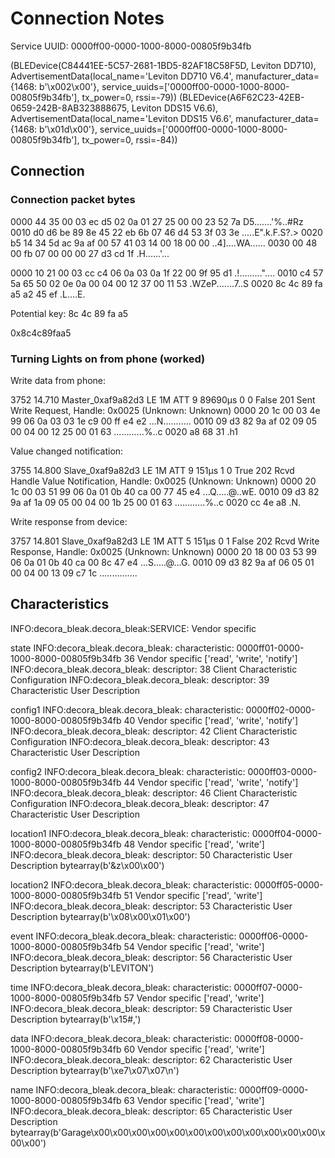 # Connection Notes

Service UUID: 0000ff00-0000-1000-8000-00805f9b34fb

(BLEDevice(C84441EE-5C57-2681-1BD5-82AF18C58F5D, Leviton DD710), AdvertisementData(local_name='Leviton DD710 V6.4', manufacturer_data={1468: b'\x002\x00'}, service_uuids=['0000ff00-0000-1000-8000-00805f9b34fb'], tx_power=0, rssi=-79))
(BLEDevice(A6F62C23-42EB-0659-242B-8AB323888675, Leviton DDS15 V6.6), AdvertisementData(local_name='Leviton DDS15 V6.6', manufacturer_data={1468: b'\x01d\x00'}, service_uuids=['0000ff00-0000-1000-8000-00805f9b34fb'], tx_power=0, rssi=-84))

## Connection

### Connection packet bytes

0000 44 35 00 03 ec d5 02 0a 01 27 25 00 00 23 52 7a D5.......'%..#Rz
0010 d0 d6 be 89 8e 45 22 eb 6b 07 46 d4 53 3f 03 3e .....E".k.F.S?.>
0020 b5 14 34 5d ac 9a af 00 57 41 03 14 00 18 00 00 ..4]....WA......
0030 00 48 00 fb 07 00 00 00 27 d3 cd 1f .H......'...

0000 10 21 00 03 cc c4 06 0a 03 0a 1f 22 00 9f 95 d1 .!........."....
0010 c4 57 5a 65 50 02 0e 0a 00 04 00 12 37 00 11 53 .WZeP.......7..S
0020 8c 4c 89 fa a5 a2 45 ef .L....E.

Potential key:
8c 4c 89 fa a5

0x8c4c89faa5

### Turning Lights on from phone (worked)

Write data from phone:

3752 14.710 Master_0xaf9a82d3 LE 1M ATT 9 89690µs 0 0 False 201 Sent Write Request, Handle: 0x0025 (Unknown: Unknown)
0000 20 1c 00 03 4e 99 06 0a 03 03 1e c9 00 ff e4 e2 ...N...........
0010 09 d3 82 9a af 02 09 05 00 04 00 12 25 00 01 63 ............%..c
0020 a8 68 31 .h1

Value changed notification:

3755 14.800 Slave_0xaf9a82d3 LE 1M ATT 9 151µs 1 0 True 202 Rcvd Handle Value Notification, Handle: 0x0025 (Unknown: Unknown)
0000 20 1c 00 03 51 99 06 0a 01 0b 40 ca 00 77 45 e4 ...Q.....@..wE.
0010 09 d3 82 9a af 1a 09 05 00 04 00 1b 25 00 01 63 ............%..c
0020 cc 4e a8 .N.

Write response from device:

3757 14.801 Slave_0xaf9a82d3 LE 1M ATT 5 151µs 0 1 False 202 Rcvd Write Response, Handle: 0x0025 (Unknown: Unknown)
0000 20 18 00 03 53 99 06 0a 01 0b 40 ca 00 8c 47 e4 ...S.....@...G.
0010 09 d3 82 9a af 06 05 01 00 04 00 13 09 c7 1c ...............

## Characteristics

INFO:decora_bleak.decora_bleak:SERVICE: Vendor specific

state
INFO:decora_bleak.decora_bleak: characteristic: 0000ff01-0000-1000-8000-00805f9b34fb 36 Vendor specific ['read', 'write', 'notify']
INFO:decora_bleak.decora_bleak: descriptor: 38 Client Characteristic Configuration
INFO:decora_bleak.decora_bleak: descriptor: 39 Characteristic User Description

config1
INFO:decora_bleak.decora_bleak: characteristic: 0000ff02-0000-1000-8000-00805f9b34fb 40 Vendor specific ['read', 'write', 'notify']
INFO:decora_bleak.decora_bleak: descriptor: 42 Client Characteristic Configuration
INFO:decora_bleak.decora_bleak: descriptor: 43 Characteristic User Description

config2
INFO:decora_bleak.decora_bleak: characteristic: 0000ff03-0000-1000-8000-00805f9b34fb 44 Vendor specific ['read', 'write', 'notify']
INFO:decora_bleak.decora_bleak: descriptor: 46 Client Characteristic Configuration
INFO:decora_bleak.decora_bleak: descriptor: 47 Characteristic User Description

location1
INFO:decora_bleak.decora_bleak: characteristic: 0000ff04-0000-1000-8000-00805f9b34fb 48 Vendor specific ['read', 'write']
INFO:decora_bleak.decora_bleak: descriptor: 50 Characteristic User Description
bytearray(b'&z\x00\x00')

location2
INFO:decora_bleak.decora_bleak: characteristic: 0000ff05-0000-1000-8000-00805f9b34fb 51 Vendor specific ['read', 'write']
INFO:decora_bleak.decora_bleak: descriptor: 53 Characteristic User Description
bytearray(b'\x08\x00\x01\x00')

event
INFO:decora_bleak.decora_bleak: characteristic: 0000ff06-0000-1000-8000-00805f9b34fb 54 Vendor specific ['read', 'write']
INFO:decora_bleak.decora_bleak: descriptor: 56 Characteristic User Description
bytearray(b'LEVITON')

time
INFO:decora_bleak.decora_bleak: characteristic: 0000ff07-0000-1000-8000-00805f9b34fb 57 Vendor specific ['read', 'write']
INFO:decora_bleak.decora_bleak: descriptor: 59 Characteristic User Description
bytearray(b'\x15#,')

data
INFO:decora_bleak.decora_bleak: characteristic: 0000ff08-0000-1000-8000-00805f9b34fb 60 Vendor specific ['read', 'write']
INFO:decora_bleak.decora_bleak: descriptor: 62 Characteristic User Description
bytearray(b'\xe7\x07\x07\n')

name
INFO:decora_bleak.decora_bleak: characteristic: 0000ff09-0000-1000-8000-00805f9b34fb 63 Vendor specific ['read', 'write']
INFO:decora_bleak.decora_bleak: descriptor: 65 Characteristic User Description
bytearray(b'Garage\x00\x00\x00\x00\x00\x00\x00\x00\x00\x00\x00\x00\x00\x00')
